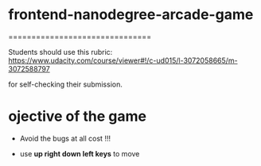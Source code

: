 # frontend-nanodegree-arcade-game
===============================

Students should use this rubric: https://www.udacity.com/course/viewer#!/c-ud015/l-3072058665/m-3072588797

for self-checking their submission.

# ojective of the game

* Avoid the bugs at all cost !!!

* use **up right down left keys** to move 


